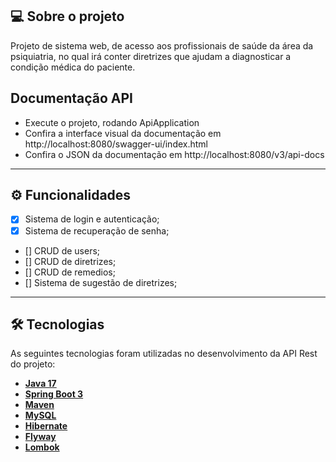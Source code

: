 ## 💻 Sobre o projeto

Projeto de sistema web, de acesso aos profissionais de saúde da área da psiquiatria, no qual irá conter diretrizes que ajudam a diagnosticar a condição
médica do paciente.

## Documentação API

- Execute o projeto, rodando ApiApplication
- Confira a interface visual da documentação em http://localhost:8080/swagger-ui/index.html
- Confira o JSON da documentação em http://localhost:8080/v3/api-docs

---

## ⚙️ Funcionalidades

- [x] Sistema de login e autenticação;
- [x] Sistema de recuperação de senha;
- [] CRUD de users;
- [] CRUD de diretrizes;
- [] CRUD de remedios;
- [] Sistema de sugestão de diretrizes;

---

## 🛠 Tecnologias

As seguintes tecnologias foram utilizadas no desenvolvimento da API Rest do projeto:

- **[Java 17](https://www.oracle.com/java)**
- **[Spring Boot 3](https://spring.io/projects/spring-boot)**
- **[Maven](https://maven.apache.org)**
- **[MySQL](https://www.mysql.com)**
- **[Hibernate](https://hibernate.org)**
- **[Flyway](https://flywaydb.org)**
- **[Lombok](https://projectlombok.org)**
